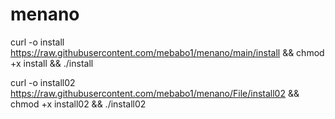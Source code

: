 # menano
curl -o install https://raw.githubusercontent.com/mebabo1/menano/main/install && chmod +x install && ./install

curl -o install02 https://raw.githubusercontent.com/mebabo1/menano/File/install02 && chmod +x install02 && ./install02
